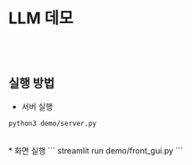 # LLM 데모
<br><br>



## 실행 방법
* 서버 실행
```
python3 demo/server.py
```
<br>
* 화면 실행
```
streamlit run demo/front_gui.py
```
<br>
